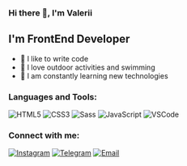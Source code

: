 ### Hi there 👋, I'm Valerii

## I'm FrontEnd Developer

- 💪 I like to write code
- 🎉 I love outdoor activities and swimming
- 🥅 I am constantly learning new technologies

### Languages and Tools:
![HTML5](https://img.shields.io/badge/-HTML5-090909?style=for-the-badge&logo=HTML5)
![CSS3](https://img.shields.io/badge/-CSS3-090909?style=for-the-badge&logo=CSS3)
![Sass](https://img.shields.io/badge/-Sass-090909?style=for-the-badge&logo=Sass)
![JavaScript](https://img.shields.io/badge/-JavaScript-090909?style=for-the-badge&logo=JavaScript)
![VSCode](https://img.shields.io/badge/-VSCode-090909?style=for-the-badge&logo=VSCode)

### Connect with me:
[![Instagram](https://img.shields.io/badge/-instagram-090909?style=for-the-badge&logo=instagram)](https://www.instagram.com/ruvick_v)
[![Telegram](https://img.shields.io/badge/-Telegram-090909?style=for-the-badge&logo=Telegram)](https://t.me/ruvick_v)
[![Email](https://img.shields.io/badge/-Email-090909?style=for-the-badge&logo=Email)](rudikov-web@ya.ru)




<!--
**ruvick/ruvick** is a ✨ _special_ ✨ repository because its `README.md` (this file) appears on your GitHub profile.

Here are some ideas to get you started:

- 🔭 I’m currently working on ...
- 🌱 I’m currently learning ...
- 👯 I’m looking to collaborate on ...
- 🤔 I’m looking for help with ...
- 💬 Ask me about ...
- 📫 How to reach me: ...
- 😄 Pronouns: ...
- ⚡ Fun fact: ...
-->
